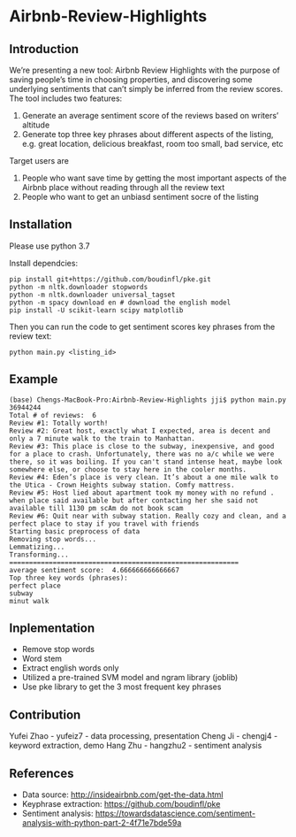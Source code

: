 # Airbnb-Review-Highlights

## Introduction
We’re presenting a new tool: Airbnb Review Highlights with the purpose of saving people’s time in choosing properties, and discovering some underlying sentiments that can’t simply be inferred from the review scores. The tool includes two features:
1. Generate an average sentiment score of the reviews based on writers’ altitude
2. Generate top three key phrases about different aspects of the listing, e.g. great location, delicious breakfast, room too small, bad service, etc

Target users are
1. P​eople who want save time by getting the most important aspects of the Airbnb place without reading through all the review text
2. People who want to get an unbiasd sentiment socre of the listing

## Installation
Please use python 3.7

Install dependcies:
```
pip install git+https://github.com/boudinfl/pke.git
python -m nltk.downloader stopwords
python -m nltk.downloader universal_tagset
python -m spacy download en # download the english model
pip install -U scikit-learn scipy matplotlib
```
Then you can run the code to get sentiment scores key phrases from the review text:
```
python main.py <listing_id>
```

## Example
```
(base) Chengs-MacBook-Pro:Airbnb-Review-Highlights jji$ python main.py 36944244
Total # of reviews:  6
Review #1: Totally worth!
Review #2: Great host, exactly what I expected, area is decent and only a 7 minute walk to the train to Manhattan.
Review #3: This place is close to the subway, inexpensive, and good for a place to crash. Unfortunately, there was no a/c while we were there, so it was boiling. If you can't stand intense heat, maybe look somewhere else, or choose to stay here in the cooler months.
Review #4: Eden’s place is very clean. It’s about a one mile walk to the Utica - Crown Heights subway station. Comfy mattress.
Review #5: Host lied about apartment took my money with no refund . when place said available but after contacting her she said not available till 1130 pm scAm do not book scam
Review #6: Quit near with subway station. Really cozy and clean, and a perfect place to stay if you travel with friends
Starting basic preprocess of data
Removing stop words...
Lemmatizing...
Transforming...
==========================================================
average sentiment score:  4.666666666666667
Top three key words (phrases):
perfect place
subway
minut walk
```

## Inplementation
- Remove stop words
- Word stem
- Extract english words only
- Utilized a pre-trained SVM model and ngram library (joblib)
- Use pke library to get the 3 most frequent key phrases


## Contribution
Yufei Zhao - yufeiz7 - data processing, presentation
Cheng Ji - chengj4 - keyword extraction, demo
Hang Zhu - hangzhu2 - sentiment analysis


## References
- Data source: http://insideairbnb.com/get-the-data.html
- Keyphrase extraction: https://github.com/boudinfl/pke
- Sentiment analysis: https://towardsdatascience.com/sentiment-analysis-with-python-part-2-4f71e7bde59a
